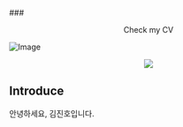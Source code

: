 ###<center>Check my CV</center>

<img src="https://img.shields.io/badge/-CV-111111?style=flat&logo=Read.cv&logoColor=white" alt="Image">
<p align="center">
<img src="https://img.shields.io/badge/-CV-111111?style=flat&logo=Read.cv&logoColor=white"/>
</p>



## Introduce
안녕하세요, 김진호입니다.
